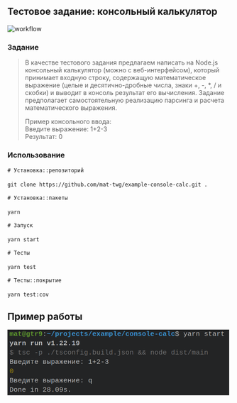## Тестовое задание: консольный калькулятор

![workflow](https://github.com/mat-twg/example-console-calc/actions/workflows/master.yaml/badge.svg)

### Задание

> В качестве тестового задания предлагаем написать на Node.js консольный калькулятор (можно с веб-интерфейсом), который принимает входную строку, содержащую математическое выражение (целые и десятично-дробные числа, знаки +, -, *, / и скобки) и выводит в консоль результат его вычисления. Задание предполагает самостоятельную реализацию парсинга и расчета математического выражения.
>
> Пример консольного ввода: <br />
> Введите выражение: 1+2-3 <br />
> Результат: 0

### Использование
```shell
# Установка::репозиторий

git clone https://github.com/mat-twg/example-console-calc.git .
```
```shell
# Установка::пакеты

yarn
```
```shell
# Запуск

yarn start
```
```shell
# Тесты

yarn test
```
```shell
# Тесты::покрытие

yarn test:cov
```
## Пример работы
<img style="max-width: 500px; height: auto" alt="example" src="img.png"/>
